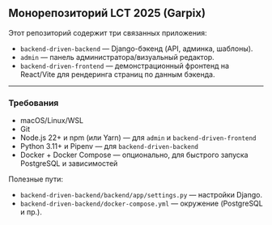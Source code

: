 ## Монорепозиторий LCT 2025 (Garpix)

Этот репозиторий содержит три связанных приложения:
- `backend-driven-backend` — Django-бэкенд (API, админка, шаблоны).
- `admin` — панель администратора/визуальный редактор.
- `backend-driven-frontend` — демонстрационный фронтенд на React/Vite для рендеринга страниц по данным бэкенда.

---

### Требования
- macOS/Linux/WSL
- Git
- Node.js 22+ и npm (или Yarn) — для `admin` и `backend-driven-frontend`
- Python 3.11+ и Pipenv — для `backend-driven-backend`
- Docker + Docker Compose — опционально, для быстрого запуска PostgreSQL и зависимостей

Полезные пути:
- `backend-driven-backend/backend/app/settings.py` — настройки Django.
- `backend-driven-backend/docker-compose.yml` — окружение (PostgreSQL и пр.).
